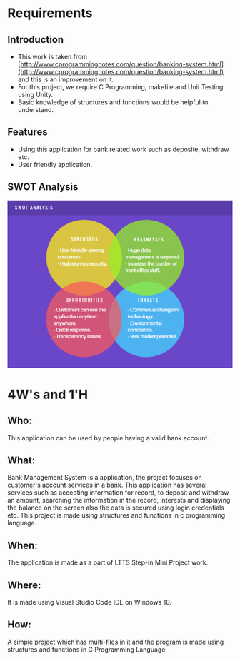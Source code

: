 # Requirements

## Introduction

- This work is taken from [http://www.cprogrammingnotes.com/question/banking-system.html](http://www.cprogrammingnotes.com/question/banking-system.html) and this is an improvement on it.
 - For this project, we require C Programming, makefile and Unit Testing using Unity.
 - Basic knowledge of structures and functions would be helpful to understand.

 ## Features
 
 - Using this application for bank related work such as deposite, withdraw etc.
 - User friendly application.

## SWOT Analysis
![SWOT ANALYIS](https://github.com/Shriya-265054/Stepin-MiniProject/blob/main/.github/workflows/swot.PNG)

 # 4W's and 1'H
## Who:  
This application can be used by people having a valid bank account.
## What:
Bank Management System is a application, the project focuses on customer's account services in a bank. This application has several services such as accepting information for record, to deposit and withdraw an amount, searching the information in the record, interests and displaying the balance on the screen also the data is secured using login credentials etc. This project is made using structures and functions in c programming language.
## When:
The application is made as a part of LTTS Step-in Mini Project work.
## Where:
It is made using Visual Studio Code IDE on Windows 10.
## How:
A simple project which has multi-files in it and the program is made using structures and functions in C Programming Language.

